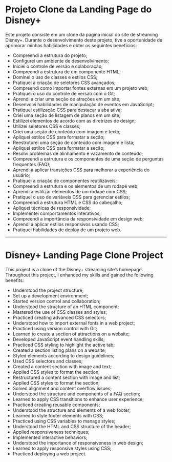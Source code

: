 
# Projeto Clone da Landing Page do Disney+

Este projeto consiste em um clone da página inicial do site de streaming Disney+. Durante o desenvolvimento deste projeto, tive a oportunidade de aprimorar minhas habilidades e obter os seguintes benefícios:

- Compreendi a estrutura do projeto;
- Configurei um ambiente de desenvolvimento;
- Iniciei o controle de versão e colaboração;
- Compreendi a estrutura de um componente HTML;
- Dominei o uso de classes e estilos CSS;
- Pratiquei a criação de seletores CSS avançados;
- Compreendi como importar fontes externas em um projeto web;
- Pratiquei o uso do controle de versão com o Git;
- Aprendi a criar uma seção de atrações em um site;
- Desenvolvi habilidades de manipulação de eventos em JavaScript;
- Pratiquei estilização CSS para destacar a aba ativa;
- Criei uma seção de listagem de planos em um site;
- Estilizei elementos de acordo com as diretrizes de design;
- Utilizei seletores CSS e classes;
- Criei uma seção de conteúdo com imagem e texto;
- Apliquei estilos CSS para formatar a seção;
- Reestruturei uma seção de conteúdo com imagem e lista;
- Apliquei estilos CSS para formatar a seção;
- Resolvi problemas de alinhamento e vazamento de conteúdo;
- Compreendi a estrutura e os componentes de uma seção de perguntas frequentes (FAQ);
- Aprendi a aplicar transições CSS para melhorar a experiência do usuário;
- Pratiquei a criação de componentes reutilizáveis;
- Compreendi a estrutura e os elementos de um rodapé web;
- Aprendi a estilizar elementos de um rodapé com CSS;
- Pratiquei o uso de variáveis CSS para gerenciar estilos;
- Compreendi a estrutura HTML e CSS do cabeçalho;
- Apliquei técnicas de responsividade;
- Implementei comportamentos interativos;
- Compreendi a importância da responsividade em design web;
- Aprendi a aplicar estilos responsivos usando CSS;
- Pratiquei habilidades de deploy de um projeto web.

---

# Disney+ Landing Page Clone Project

This project is a clone of the Disney+ streaming site’s homepage. Throughout this project, I enhanced my skills and gained the following benefits:

- Understood the project structure;
- Set up a development environment;
- Started version control and collaboration;
- Understood the structure of an HTML component;
- Mastered the use of CSS classes and styles;
- Practiced creating advanced CSS selectors;
- Understood how to import external fonts in a web project;
- Practiced using version control with Git;
- Learned to create a section of attractions on a website;
- Developed JavaScript event handling skills;
- Practiced CSS styling to highlight the active tab;
- Created a section listing plans on a website;
- Styled elements according to design guidelines;
- Used CSS selectors and classes;
- Created a content section with image and text;
- Applied CSS styles to format the section;
- Restructured a content section with image and list;
- Applied CSS styles to format the section;
- Solved alignment and content overflow issues;
- Understood the structure and components of a FAQ section;
- Learned to apply CSS transitions to enhance user experience;
- Practiced creating reusable components;
- Understood the structure and elements of a web footer;
- Learned to style footer elements with CSS;
- Practiced using CSS variables to manage styles;
- Understood the HTML and CSS structure of the header;
- Applied responsiveness techniques;
- Implemented interactive behaviors;
- Understood the importance of responsiveness in web design;
- Learned to apply responsive styles using CSS;
- Practiced deploying a web project.

